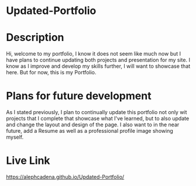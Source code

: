 # Updated-Portfolio

# Description
Hi, welcome to my portfolio, I know it does not seem like much now but I have plans to continue updating both projects and presentation for my site. I know as I improve and develop my skills further, I will want to showcase that here. But for now, this is my Portfolio.

# Plans for future development
As I stated previously, I plan to continually update this portfolio not only wit projects that I complete that showcase what I've learned, but to also update and change the layout and design of the page. I also want to in the near future, add a Resume as well as a professional profile image showing myself.

# Live Link
https://alephcadena.github.io/Updated-Portfolio/